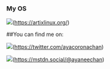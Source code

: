 ### My OS
![](https://img.shields.io/badge/Artix-Linux%20OS-blue?style=for-the-badge&logo=artixlinux)(https://artixlinux.org/)

##You can find me on:

![](https://img.shields.io/badge/Twitter-social-blue?style=social&logo=twitter)(https://twitter.com/ayacoronachan)

![](https://img.shields.io/badge/Mastodon-social-blue?style=social&logo=mastodon)(https://mstdn.social/@ayaneechan)

<!--
**ayaneechan/ayaneechan** is a ✨ _special_ ✨ repository because its `README.md` (this file) appears on your GitHub profile.

Here are some ideas to get you started:

- [] I’m currently working on Artix intallation guides 
- 🌱 I’m currently learning ...
- 👯 I’m looking to collaborate on ...
- [] I’m looking for help with my projects
- 💬 Ask me about ...
- 📫 How to reach me: 

- 😄 Pronouns: ...
- ⚡ Fun fact: ...
-->
